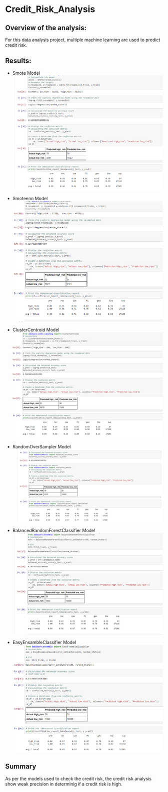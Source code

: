 # Credit_Risk_Analysis

## Overview of the analysis: 
  For this data analysis project, multiple machine learning are used to predict credit risk. 

## Results:
  * Smote Model
    ![Smote Model](https://github.com/kimango/Credit_Risk_Analysis/blob/main/Images/Smote%20Model.PNG)
    
  * Smoteenn Model
    ![Smoteenn Model](https://github.com/kimango/Credit_Risk_Analysis/blob/main/Images/Smoteenn.PNG)
    
  * ClusterCentroid Model
  ![ClusterCentroid Model](https://github.com/kimango/Credit_Risk_Analysis/blob/main/Images/ClusterCentroids.PNG)
  
  * RandomOverSampler Model
  ![RandomOverSampler Model](https://github.com/kimango/Credit_Risk_Analysis/blob/main/Images/RandomOverSampler.PNG)
  
  * BalancedRandomForestClassifier Model
  ![BalancedRandomForestClassifier Model](https://github.com/kimango/Credit_Risk_Analysis/blob/main/Images/BalancedRandomForest.PNG)

  * EasyEnsambleClassifier Model
  ![EasyEnsambleClassifier Model](https://github.com/kimango/Credit_Risk_Analysis/blob/main/Images/EasyEnsembleClassifier.PNG)
 
## Summary
  As per the models used to check the credit risk, the credit risk analysis show weak precision in determinig if a credit risk is high. 
 
